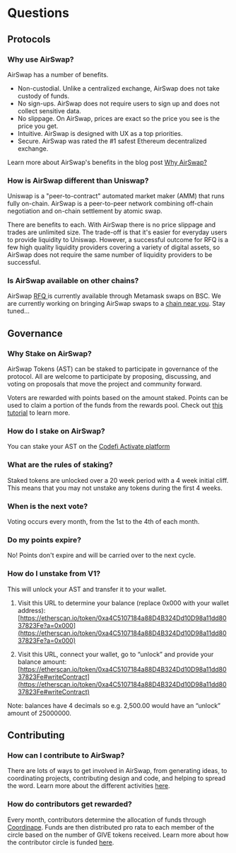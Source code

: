 # Questions

## Protocols

### Why use AirSwap?

AirSwap has a number of benefits.

- Non-custodial. Unlike a centralized exchange, AirSwap does not take custody of funds.
- No sign-ups. AirSwap does not require users to sign up and does not collect sensitive data.
- No slippage. On AirSwap, prices are exact so the price you see is the price you get.
- Intuitive. AirSwap is designed with UX as a top priorities.
- Secure. AirSwap was rated the #1 safest Ethereum decentralized exchange.

Learn more about AirSwap's benefits in the blog post [Why AirSwap?](https://medium.com/fluidity/why-airswap-62ff8b4ee81d)

### How is AirSwap different than Uniswap?

Uniswap is a "peer-to-contract" automated market maker (AMM) that runs fully on-chain. AirSwap is a peer-to-peer network combining off-chain negotiation and on-chain settlement by atomic swap.

There are benefits to each. With AirSwap there is no price slippage and trades are unlimited size. The trade-off is that it's easier for everyday users to provide liquidity to Uniswap. However, a successful outcome for RFQ is a few high quality liquidity providers covering a variety of digital assets, so AirSwap does not require the same number of liquidity providers to be successful.

### Is AirSwap available on other chains?

AirSwap [RFQ ](technology/request-for-quote.md)is currently available through Metamask swaps on BSC. We are currently working on bringing AirSwap swaps to a [chain near you](https://github.com/airswap/airswap-aips/issues/49). Stay tuned...

## Governance

### Why Stake on AirSwap?

AirSwap Tokens (AST) can be staked to participate in governance of the protocol. All are welcome to participate by proposing, discussing, and voting on proposals that move the project and community forward.

Voters are rewarded with points based on the amount staked. Points can be used to claim a portion of the funds from the rewards pool. Check out [this tutorial](activities/voting.md) to learn more.

### How do I stake on AirSwap?

You can stake your AST on the [Codefi Activate platform](https://activate.codefi.network/staking/airswap/governance)

### What are the rules of staking?

Staked tokens are unlocked over a 20 week period with a 4 week initial cliff. This means that you may not unstake any tokens during the first 4 weeks.

### When is the next vote?

Voting occurs every month, from the 1st to the 4th of each month.

### Do my points expire?

No! Points don't expire and will be carried over to the next cycle.

### How do I unstake from V1?

This will unlock your AST and transfer it to your wallet.

1. Visit this URL to determine your balance (replace 0x000 with your wallet address):
   [https://etherscan.io/token/0xa4C5107184a88D4B324Dd10D98a11dd8037823Fe?a=0x000](https://etherscan.io/token/0xa4C5107184a88D4B324Dd10D98a11dd8037823Fe?a=0x000)

2. Visit this URL, connect your wallet, go to “unlock” and provide your balance amount:
   [https://etherscan.io/token/0xa4C5107184a88D4B324Dd10D98a11dd8037823Fe#writeContract](https://etherscan.io/token/0xa4C5107184a88D4B324Dd10D98a11dd8037823Fe#writeContract)

Note: balances have 4 decimals so e.g. 2,500.00 would have an “unlock” amount of 25000000.

## Contributing

### How can I contribute to AirSwap?

There are lots of ways to get involved in AirSwap, from generating ideas, to coordinating projects, contributing design and code, and helping to spread the word. Learn more about the different activities [here](activities/overview.md).

### How do contributors get rewarded?

Every month, contributors determine the allocation of funds through [Coordinape](https://coordinape.com). Funds are then distributed pro rata to each member of the circle based on the number of GIVE tokens received. Learn more about how the contributor circle is funded [here](community/rewards.md#circle-funding).
